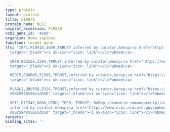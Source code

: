 ```yaml
---
type: protein
layout: protein
title: P19878
protein_name: NCF2
uniprot_accession: P19878
ncbi_gene_id: '4688'
organism: Homo sapiens
function: target gene
tfs: 'IRF1,P10914,3659,TRRUST,inferred by curator,&ensp;<a href="https://www.ncbi.nlm.nih.gov/pubmed/?term=10570299%5Buid%5D"
  target="_blank"><i uk-icon="icon: link"></i>Pubmed</a>

  IRF8,Q02556,3394,TRRUST,inferred by curator,&ensp;<a href="https://www.ncbi.nlm.nih.gov/pubmed/?term=10570299%5Buid%5D"
  target="_blank"><i uk-icon="icon: link"></i>Pubmed</a>

  MED15,Q96RN5,51586,TRRUST,inferred by curator,&ensp;<a href="https://www.ncbi.nlm.nih.gov/pubmed/?term=20025940%5Buid%5D"
  target="_blank"><i uk-icon="icon: link"></i>Pubmed</a>

  PLAGL2,Q9UPG8,5326,TRRUST,inferred by curator,&ensp;<a href="https://www.ncbi.nlm.nih.gov/pubmed/?term=17462995;
  20025940%5Buid%5D" target="_blank"><i uk-icon="icon: link"></i>Pubmed</a>

  SPI1,P17947,6688,GTRD; TRED; TRRUST; ReMap,chromatin immunoprecipitation assay;
  inferred by curator,&ensp;<a href="https://www.ncbi.nlm.nih.gov/pubmed/?term=10570299;
  20025940%5Buid%5D" target="_blank"><i uk-icon="icon: link"></i>Pubmed</a>'
targets: ''
binding_sites: ''
---
```

